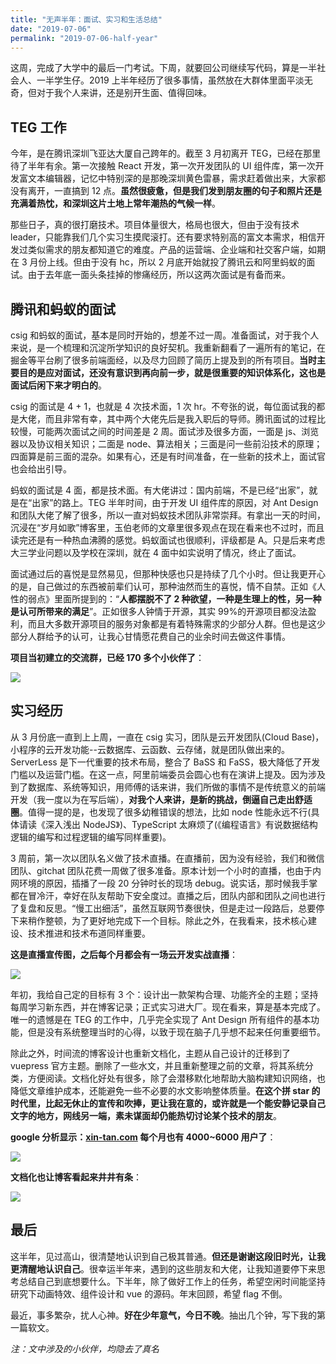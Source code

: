 ```yaml
---
title: "无声半年：面试、实习和生活总结"
date: "2019-07-06"
permalink: "2019-07-06-half-year"
---
```


这周，完成了大学中的最后一门考试。下周，就要回公司继续写代码，算是一半社会人、一半学生仔。2019 上半年经历了很多事情，虽然放在大群体里面平淡无奇，但对于我个人来讲，还是别开生面、值得回味。

## TEG 工作

今年，是在腾讯深圳飞亚达大厦自己跨年的。截至 3 月初离开 TEG，已经在那里待了半年有余。第一次接触 React 开发，第一次开发团队的 UI 组件库，第一次开发富文本编辑器，记忆中特别深的是那晚深圳黄色雷暴，需求赶着做出来，大家都没有离开，一直搞到 12 点。**虽然很疲惫，但是我们发到朋友圈的句子和照片还是充满着热忱，和深圳这片土地上常年潮热的气候一样**。

那些日子，真的很打磨技术。项目体量很大，格局也很大，但由于没有技术 leader，只能靠我们几个实习生摸爬滚打。还有要求特别高的富文本需求，相信开发过类似需求的朋友都知道它的难度。产品的运营端、企业端和社交客户端，如期在 3 月份上线。但由于没有 hc，所以 2 月底开始就投了腾讯云和阿里蚂蚁的面试。由于去年底一面头条挂掉的惨痛经历，所以这两次面试是有备而来。

## 腾讯和蚂蚁的面试

csig 和蚂蚁的面试，基本是同时开始的，想差不过一周。准备面试，对于我个人来说，是一个梳理和沉淀所学知识的良好契机。我重新翻看了一遍所有的笔记，在掘金等平台刷了很多前端面经，以及尽力回顾了简历上提及到的所有项目。**当时主要目的是应对面试，还没有意识到再向前一步，就是很重要的知识体系化，这也是面试后闲下来才明白的**。

csig 的面试是 4 + 1，也就是 4 次技术面，1 次 hr。不夸张的说，每位面试我的都是大佬，而且非常有幸，其中两个大佬先后是我入职后的导师。腾讯面试的过程比较慢，可能两次面试之间的时间差是 2 周。面试涉及很多方面，一面是 js、浏览器以及协议相关知识；二面是 node、算法相关；三面是问一些前沿技术的原理；四面算是前三面的混杂。如果有心，还是有时间准备，在一些新的技术上，面试官也会给出引导。

蚂蚁的面试是 4 面，都是技术面。有大佬讲过：国内前端，不是已经“出家”，就是在“出家”的路上。TEG 半年时间，由于开发 UI 组件库的原因，对 Ant Design 和团队大佬了解了很多，所以一直对蚂蚁技术团队非常崇拜。有拿出一天的时间，沉浸在“岁月如歌”博客里，玉伯老师的文章里很多观点在现在看来也不过时，而且读完还是有一种热血沸腾的感觉。蚂蚁面试也很顺利，评级都是 A。只是后来考虑大三学业问题以及学校在深圳，就在 4 面中如实说明了情况，终止了面试。

面试通过后的喜悦是显然易见，但那种快感也只是持续了几个小时。但让我更开心的是，自己做过的东西被前辈们认可，那种油然而生的喜悦，情不自禁。正如《人性的弱点》里面所提到的：“**人都摆脱不了 2 种欲望，一种是生理上的性，另一种是认可所带来的满足**”。正如很多人钟情于开源，其实 99%的开源项目都没法盈利，而且大多数开源项目的服务对象都是有着特殊需求的少部分人群。但也是这少部分人群给予的认可，让我心甘情愿花费自己的业余时间去做这件事情。

**项目当初建立的交流群，已经 170 多个小伙伴了**：

![](https://static.godbmw.com/img/2019-07-06-half-year/1.png)

## 实习经历

从 3 月份底一直到上上周，一直在 csig 实习，团队是云开发团队(Cloud Base)，小程序的云开发功能--云数据库、云函数、云存储，就是团队做出来的。ServerLess 是下一代重要的技术布局，整合了 BaSS 和 FaSS，极大降低了开发门槛以及运营门槛。在这一点，阿里前端委员会圆心也有在演讲上提及。因为涉及到了数据库、系统等知识，用师傅的话来讲，我们所做的事情不是传统意义的前端开发（我一度以为在写后端），**对我个人来讲，是新的挑战，倒逼自己走出舒适圈**。值得一提的是，也发现了很多幼稚错误的想法，比如 node 性能永远不行(具体请读《深入浅出 NodeJS》)、TypeScript 太麻烦了(《编程语言》有说数据结构逻辑的编写和过程逻辑的编写同样重要)。

3 周前，第一次以团队名义做了技术直播。在直播前，因为没有经验，我们和微信团队、gitchat 团队花费一周做了很多准备。原本计划一个小时的直播，也由于内网环境的原因，插播了一段 20 分钟时长的现场 debug。说实话，那时候我手掌都在冒冷汗，幸好在队友帮助下安全度过。直播之后，团队内部和团队之间也进行了复盘和反思。“慢工出细活”，虽然互联网节奏很快，但是走过一段路后，总要停下来稍作整顿，为了更好地完成下一个目标。除此之外，在我看来，技术核心建设、技术推进和技术布道同样重要。

**这是直播宣传图，之后每个月都会有一场云开发实战直播**：

![](https://static.godbmw.com/img/2019-07-06-half-year/3.jpg)

年初，我给自己定的目标有 3 个：设计出一款架构合理、功能齐全的主题；坚持每周学习新东西，并在博客记录；正式实习进大厂。现在看来，算是基本完成了。唯一的遗憾是在 TEG 的工作中，几乎完全实现了 Ant Design 所有组件的基本功能，但是没有系统整理当时的心得，以致于现在脑子几乎想不起来任何重要细节。

除此之外，时间流的博客设计也重新文档化，主题从自己设计的迁移到了 vuepress 官方主题。删除了一些水文，并且重新整理之前的文章，将其系统分类，方便阅读。文档化好处有很多，除了会潜移默化地帮助大脑构建知识网络，也降低文章维护成本，还能避免一些不必要的水文影响整体质量。**在这个拼 star 的时代里，比起无休止的宣传和吹捧，更让我在意的，或许就是一个能安静记录自己文字的地方，网线另一端，素未谋面却仍能热切讨论某个技术的朋友**。

**google 分析显示：[xin-tan.com](https://xin-tan.com/) 每个月也有 4000~6000 用户了**：

![](https://static.godbmw.com/img/2019-07-06-half-year/2.png)

**文档化也让博客看起来井井有条**：

![](https://static.godbmw.com/img/2019-07-06-half-year/4.png)

## 最后

这半年，见过高山，很清楚地认识到自己极其普通。**但还是谢谢这段旧时光，让我更清醒地认识自己**。很幸运半年来，遇到的这些朋友和大佬，让我知道要停下来思考总结自己到底想要什么。下半年，除了做好工作上的任务，希望空闲时间能坚持研究下动画特效、组件设计和 vue 的源码。年末回顾，希望 flag 不倒。

最近，事多繁杂，扰人心神。**好在少年意气，今日不晚**。抽出几个钟，写下我的第一篇软文。

_注：文中涉及的小伙伴，均隐去了真名_
